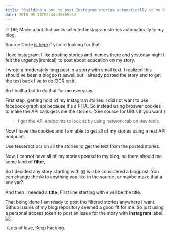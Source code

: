 ```yaml
---
title: "Building a bot to post Instagram stories automatically to my blog"
date: 2018-05-20T02:44:35+05:30
---
```


TLDR; Made a bot that posts selected instagram stories automatically to my blog.

Source Code [is here](https://github.com/geekodour/storytoblog)
if you're looking for that.

I love instagram. I like posting stories and memes there and yesteday night
I felt the urgency(ironical) to post about education on my story.

I wrote a moderately long post in a story with small text. I realized this should've
been a blogpost aswell but I already posted the story and to get the text back I've
to do OCR on it.

So I built a bot to do that for me everyday.

First step, getting hold of my instagram stories. I did not want to use
facebook graph api because it's a PITA.
So instead using broswer cookies to make the API calls gets me the stories.
(See source for URLs if you want.)

> I got the API endpoints to look at by using network tab on dev tools.

Now I have the cookies and I am able to get all of my stories using a rest API endpoint.

Use tesseract ocr on all the stories to get the text from the posted stories.

Now, I cannot have all of my stories posted to my blog,
so there should me some kind of **filter**,

So I decided any story starting with `@@` will be considered a blogpost.
You can change the `@@` to anything you like in the source, or maybe make that
a env var?

And then I needed a **title**, First line starting with `#` will be the title.

That being done I am ready to post the filtered stories anywhere I want.
Github issues of my blog repository seemed a good fit for me.
So just using a personal access token to post an issue for the story with
**Instagram** label.
![](/img/instastory.png)

./Lots of love, Keep hacking.
